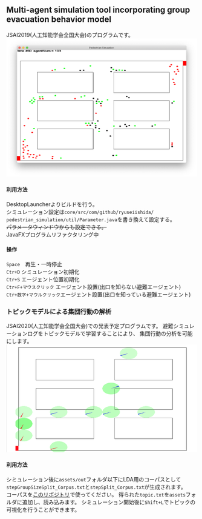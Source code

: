 ## Multi-agent simulation tool incorporating group evacuation behavior model
JSAI2019(人工知能学会全国大会)のプログラムです。
![top-page](https://github.com/RyuseiIshida/Pedestrian-Simulation/blob/master/_SCREENSHOT/simulation.png?raw=true)   
#### 利用方法
DesktopLauncherよりビルドを行う。  
シミュレーション設定は``core/src/com/github/ryuseiishida/
pedestrian_simulation/util/Parameter.java``を書き換えて設定する。  
~~パラメータウィンドウからも設定できる。~~  
JavaFXプログラムリファクタリング中 

#### 操作
``Space``　再生・一時停止  
``Ctr+D`` シミュレーション初期化  
``Ctr+S`` エージェント位置初期化  
``Ctr+F+マウスクリック`` エージェント設置(出口を知らない避難エージェント)  
``Ctr+数字+マウルクリック``エージェント設置(出口を知っている避難エージェント)

### トピックモデルによる集団行動の解析
JSAI2020(人工知能学会全国大会)での発表予定プログラムです。
避難シミュレーションログをトピックモデルで学習することにより、
集団行動の分析を可能にします。
![lda](https://github.com/RyuseiIshida/Pedestrian-Simulation/blob/master/_SCREENSHOT/lda.png?raw=true)
#### 利用方法
シミュレーション後に``assets/out``フォルダ以下にLDA用のコーパスとして
``stepGroupSizeSplit_Corpus.txt``と``stepSplit_Corpus.txt``が生成されます。  
コーパスを[このリポジトリ](https://github.com/RyuseiIshida/simulation_analysis_lda)で使ってください。
得られた``topic.txt``を``assets``フォルダに追加し、読み込みます。
シミュレーション開始後に``Shift+L``でトピックの可視化を行うことができます。